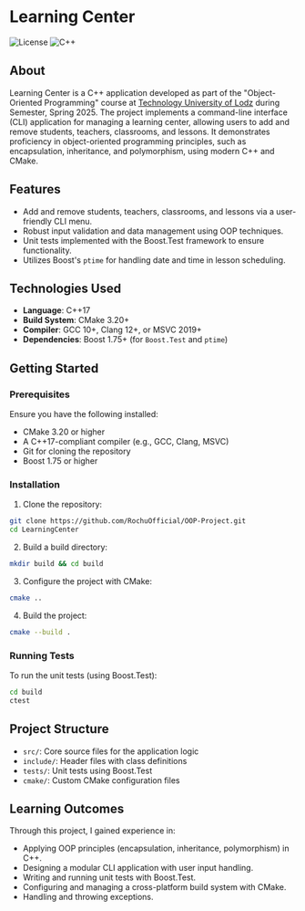 # Learning Center

![License](https://img.shields.io/badge/license-MIT-blue.svg)
![C++](https://img.shields.io/badge/language-C++17-brightgreen.svg)

## About
Learning Center is a C++ application developed as part of the "Object-Oriented Programming" course at [Technology University of Lodz](https://p.lodz.pl/) during Semester, Spring 2025. The project implements a command-line interface (CLI) application for managing a learning center, allowing users to add and remove students, teachers, classrooms, and lessons. It demonstrates proficiency in object-oriented programming principles, such as encapsulation, inheritance, and polymorphism, using modern C++ and CMake.

## Features
- Add and remove students, teachers, classrooms, and lessons via a user-friendly CLI menu.
- Robust input validation and data management using OOP techniques.
- Unit tests implemented with the Boost.Test framework to ensure functionality.
- Utilizes Boost's `ptime` for handling date and time in lesson scheduling.

## Technologies Used
- **Language**: C++17
- **Build System**: CMake 3.20+
- **Compiler**: GCC 10+, Clang 12+, or MSVC 2019+
- **Dependencies**: Boost 1.75+ (for `Boost.Test` and `ptime`)

## Getting Started

### Prerequisites
Ensure you have the following installed:
- CMake 3.20 or higher
- A C++17-compliant compiler (e.g., GCC, Clang, MSVC)
- Git for cloning the repository
- Boost 1.75 or higher

### Installation
1. Clone the repository:
```bash
git clone https://github.com/RochuOfficial/OOP-Project.git
cd LearningCenter
  ```

2. Build a build directory:
```bash
mkdir build && cd build
```

3. Configure the project with CMake:
```bash
cmake ..
```

4. Build the project:
```bash
cmake --build .
```

### Running Tests
To run the unit tests (using Boost.Test):
```bash
cd build
ctest
```

## Project Structure
- `src/`: Core source files for the application logic
- `include/`: Header files with class definitions
- `tests/`: Unit tests using Boost.Test
- `cmake/`: Custom CMake configuration files

## Learning Outcomes
Through this project, I gained experience in:
- Applying OOP principles (encapsulation, inheritance, polymorphism) in C++.
- Designing a modular CLI application with user input handling.
- Writing and running unit tests with Boost.Test.
- Configuring and managing a cross-platform build system with CMake.
- Handling and throwing exceptions.
